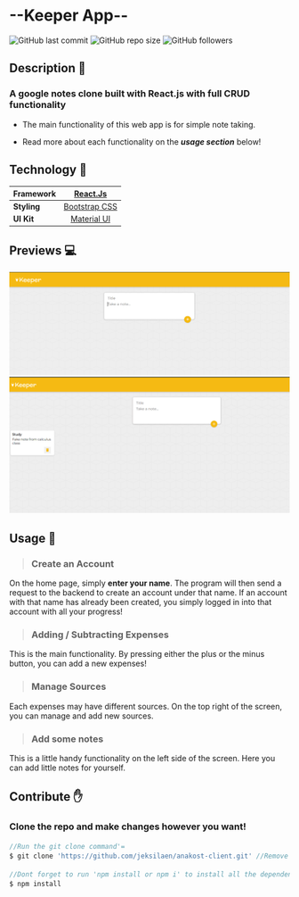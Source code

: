 # --Keeper App--

![GitHub last commit](https://img.shields.io/github/last-commit/jeksilaen/Keeper)
![GitHub repo size](https://img.shields.io/github/repo-size/jeksilaen/Keeper)
![GitHub followers](https://img.shields.io/github/followers/jeksilaen?style=social)

## Description :bookmark_tabs:

### **A google notes clone built with React.js with full CRUD functionality**

* The main functionality of this web app is for simple note taking.

* Read more about each functionality on the ___usage section___ below!

## Technology :iphone:
| **Framework** |      [React.Js](https://reactjs.org)      |
|---------------|:-----------------------------------------:|
| **Styling**   | [Bootstrap CSS](https://getbootstrap.com) |
| **UI Kit**    | [Material UI](https://mui.com)            |

## Previews :computer:

![alt text](https://github.com/jeksilaen/Keeper/blob/main/docs-assets/home.png?raw=true)
![alt text](https://github.com/jeksilaen/Keeper/blob/main/docs-assets/main.png?raw=true)
 
## Usage :wrench:

> ### __Create an Account__
On the home page, simply __enter your name__. The program will then send a request to the backend to create an account under that name. If an account with that name has already been created, you simply logged in into that account with all your progress!

> ### __Adding / Subtracting Expenses__
This is the main functionality. By pressing either the plus or the minus button, you can add a new expenses!

> ### __Manage Sources__
Each expenses may have different sources. On the top right of the screen, you can manage and add new sources.

> ### __Add some notes__
This is a little handy functionality on the left side of the screen. Here you can add little notes for yourself.

## Contribute :raised_hand:

### Clone the repo and make changes however you want!
```js
//Run the git clone command'=
$ git clone 'https://github.com/jeksilaen/anakost-client.git' //Remove the strings (')

//Dont forget to run 'npm install or npm i' to install all the dependencies
$ npm install
```
